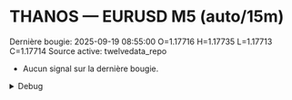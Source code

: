 # THANOS — EURUSD M5 (auto/15m)
Dernière bougie: 2025-09-19 08:55:00  O=1.17716  H=1.17735  L=1.17713  C=1.17714
Source active: twelvedata_repo

- Aucun signal sur la dernière bougie.

<details><summary>Debug</summary>

- TD_API_KEY manquant.

</details>